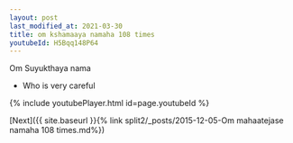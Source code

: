 ```yaml
---
layout: post
last_modified_at: 2021-03-30
title: om kshamaaya namaha 108 times
youtubeId: H5Bqq148P64
---
```

 
 
Om Suyukthaya nama 
 
 -  Who is very careful 
 
  
 
  
 
 
 
 
 
 


{% include youtubePlayer.html id=page.youtubeId %}
 
[Next]({{ site.baseurl }}{% link  split2/_posts/2015-12-05-Om mahaatejase namaha 108 times.md%})
 
